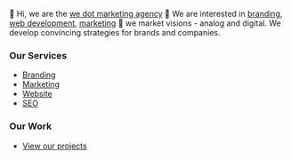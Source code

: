 👋 Hi, we are the [we dot marketing agency](https://wedot.ch)
👀 We are interested in [branding](https://wedot.ch/branding), [web development](https://wedot.ch/website), [marketing](https://wedot.ch/marketing)
💞️ we market visions - analog and digital. We develop convincing strategies for brands and companies.


### Our Services
- [Branding](https://wedot.ch/branding)
- [Marketing](https://wedot.ch/marketing)
- [Website](https://wedot.ch/website)
- [SEO](https://wedot.ch/seo)

### Our Work
- [View our projects](https://wedot.ch/projekte-marketing-agentur)
